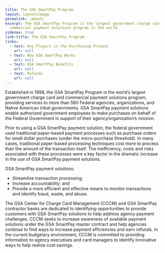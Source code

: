 ```yaml
---
title: The GSA SmartPay Program
layout: layouts/page
permalink: /about/
excerpt: The GSA SmartPay Program is the largest government charge card and
  commercial payment solutions program in the world.
sidenav: true
link-title: The GSA SmartPay Program
links:
  - text: Key Players in the Purchasing Process
    url: null
  - text: How GSA SmartPay Works
    url: null
  - text: GSA SmartPay Benefits
    url: null
  - text: Refunds
    url: null
---
```

Established in 1998, the GSA SmartPay Program is the world’s largest government charge card and commercial payment solutions program, providing services to more than 560 Federal agencies, organizations, and Native American tribal governments. GSA SmartPay payment solutions enable authorized government employees to make purchases on behalf of the Federal Government in support of their agency/organization’s mission.

Prior to using a GSA SmartPay payment solution, the federal government used traditional paper-based payment processes such as purchase orders for small dollar purchases (under the micro-purchase threshold).  In many cases, traditional paper-based processing techniques cost more to process than the amount of the transaction itself.  The inefficiency, costs and risks associated with these processes were a key factor in the dramatic increase in the use of GSA SmartPay payment solutions.

GSA SmartPay payment solutions:

* Streamline transaction processing;
* Increase accountability; and
* Provide a more efficient and effective means to monitor transactions and identify fraud, waste, and abuse.

The GSA Center for Charge Card Management (CCCM) and GSA SmartPay contractor banks are dedicated to identifying opportunities to provide customers with GSA SmartPay solutions to help address agency payment challenges.  CCCM seeks to increase awareness of available payment solutions under the GSA SmartPay master contract and help agencies continue to find ways to increase payment efficiencies and earn refunds.  In the current budgetary environment, CCCM is committed to providing information to agency executives and card managers to identify innovative ways to help realize cost savings.